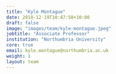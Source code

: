 ```yaml
---
title: "Kyle Montague"
date: 2018-12-19T10:47:58+10:00
draft: false
image: "images/team/kyle-montague.jpeg"
jobtitle: "Associate Professor"
institution: "Northumbria University" 
core: true
email: kyle.montague@northumbria.ac.uk
weight: 1
layout: team
---
```

